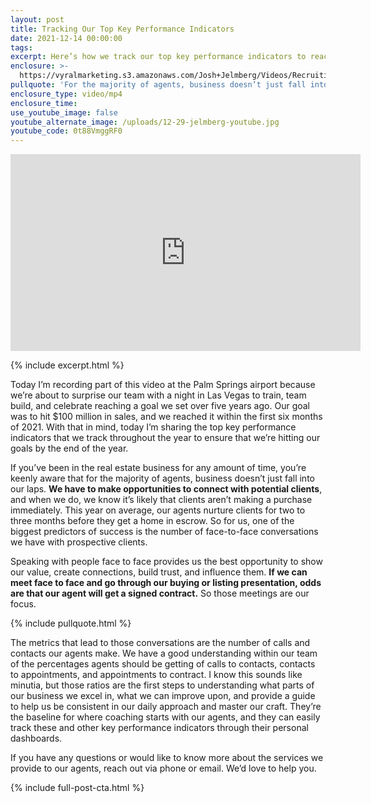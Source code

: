 ```yaml
---
layout: post
title: Tracking Our Top Key Performance Indicators
date: 2021-12-14 00:00:00
tags:
excerpt: Here’s how we track our top key performance indicators to reach our goals.
enclosure: >-
  https://vyralmarketing.s3.amazonaws.com/Josh+Jelmberg/Videos/Recruiting/Tracking+Our+Top+Key+Performance+Indicators.mp4
pullquote: 'For the majority of agents, business doesn’t just fall into our laps. '
enclosure_type: video/mp4
enclosure_time:
use_youtube_image: false
youtube_alternate_image: /uploads/12-29-jelmberg-youtube.jpg
youtube_code: 0t88VmggRF0
---
```

<iframe src="https://www.youtube.com/embed/0t88VmggRF0?rel=0" width="560" height="315" frameborder="0" allowfullscreen="allowfullscreen">﻿</iframe>

{% include excerpt.html %}

Today I’m recording part of this video at the Palm Springs airport because we’re about to surprise our team with a night in Las Vegas to train, team build, and celebrate reaching a goal we set over five years ago. Our goal was to hit $100 million in sales, and we reached it within the first six months of 2021. With that in mind, today I’m sharing the top key performance indicators that we track throughout the year to ensure that we’re hitting our goals by the end of the year.&nbsp;

If you’ve been in the real estate business for any amount of time, you’re keenly aware that for the majority of agents, business doesn’t just fall into our laps. **We have to make opportunities to connect with potential clients**, and when we do, we know it’s likely that clients aren’t making a purchase immediately. This year on average, our agents nurture clients for two to three months before they get a home in escrow. So for us, one of the biggest predictors of success is the number of face-to-face conversations we have with prospective clients.&nbsp;

Speaking with people face to face provides us the best opportunity to show our value, create connections, build trust, and influence them. **If we can meet face to face and go through our buying or listing presentation, odds are that our agent will get a signed contract.** So those meetings are our focus.

{% include pullquote.html %}

The metrics that lead to those conversations are the number of calls and contacts our agents make. We have a good understanding within our team of the percentages agents should be getting of calls to contacts, contacts to appointments, and appointments to contract. I know this sounds like minutia, but those ratios are the first steps to understanding what parts of our business we excel in, what we can improve upon, and provide a guide to help us be consistent in our daily approach and master our craft. They’re the baseline for where coaching starts with our agents, and they can easily track these and other key performance indicators through their personal dashboards.&nbsp;

If you have any questions or would like to know more about the services we provide to our agents, reach out via phone or email. We’d love to help you.

{% include full-post-cta.html %}
